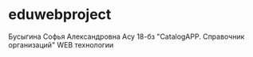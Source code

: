 # eduwebproject
Бусыгина Софья Александровна
Асу 18-бз
"CatalogAPP. Справочник организаций"
WEB технологии
